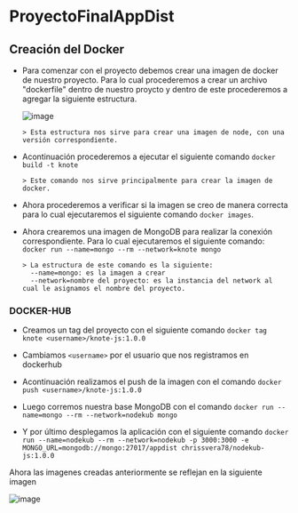 # ProyectoFinalAppDist
## Creación del Docker
- Para comenzar con el proyecto debemos crear una imagen de docker de nuestro proyecto. Para lo cual procederemos a crear un archivo "dockerfile" dentro de nuestro proycto y dentro de este procederemos a agregar la siguiente estructura.

    ![image](https://user-images.githubusercontent.com/65980001/188552593-3feab757-1fbc-4b98-9335-2d8d6fb39cbe.png)

      > Esta estructura nos sirve para crear una imagen de node, con una versión correspondiente.

* Acontinuación procederemos a ejecutar el siguiente comando `docker build -t knote`

      > Este comando nos sirve principalmente para crear la imagen de docker.

* Ahora procederemos a verificar si la imagen se creo de manera correcta para lo cual ejecutaremos el siguiente comando `docker images`.

* Ahora crearemos una imagen de MongoDB para realizar la conexión correspondiente. Para lo cual ejecutaremos el siguiente comando: `docker run --name=mongo --rm --network=knote mongo`
    
      > La estructura de este comando es la siguiente: 
        --name=mongo: es la imagen a crear
        --network=nombre del proyecto: es la instancia del network al cual le asignamos el nombre del proyecto.
      
### DOCKER-HUB

* Creamos un tag del proyecto con el siguiente comando `docker tag knote <username>/knote-js:1.0.0`
 
* Cambiamos `<username>` por el usuario que nos registramos en dockerhub 

* Acontinuación realizamos el push de la imagen con el comando `docker push <username>/knote-js:1.0.0`

* Luego corremos nuestra base MongoDB con el comando `docker run --name=mongo --rm --network=nodekub mongo`

* Y por último desplegamos la aplicación con el siguiente comando `docker run --name=nodekub --rm --network=nodekub -p 3000:3000 -e MONGO_URL=mongodb://mongo:27017/appdist chrissvera78/nodekub-js:1.0.0`

Ahora las imagenes creadas anteriormente se reflejan en la siguiente imagen

   ![image](https://user-images.githubusercontent.com/65980001/188557127-f397c297-0aef-4b63-b511-95a3df1a0ff4.png)

